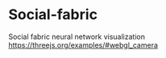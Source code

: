 # Social-fabric
Social fabric neural network visualization https://threejs.org/examples/#webgl_camera
